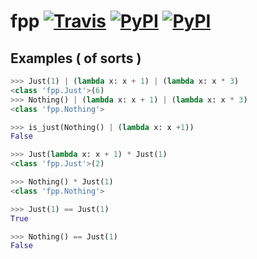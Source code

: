 # fpp [![Travis](https://img.shields.io/travis/faineance/fpp.svg?style=flat-square)](https://travis-ci.org/faineance/fpp) [![PyPI](https://img.shields.io/pypi/faineance/fpp.svg?style=flat-square)](https://pypi.python.org/pypi?name=fpp) [![PyPI](https://img.shields.io/pypi/faineance/fpp.svg?style=flat-square)](https://pypi.python.org/pypi?name=fpp)

## Examples ( of sorts )
```python
>>> Just(1) | (lambda x: x + 1) | (lambda x: x * 3)
<class 'fpp.Just'>(6)
>>> Nothing() | (lambda x: x + 1) | (lambda x: x * 3)
<class 'fpp.Nothing'>

>>> is_just(Nothing() | (lambda x: x +1))
False

>>> Just(lambda x: x + 1) * Just(1)
<class 'fpp.Just'>(2)

>>> Nothing() * Just(1)
<class 'fpp.Nothing'>

>>> Just(1) == Just(1)
True

>>> Nothing() == Just(1)
False
```